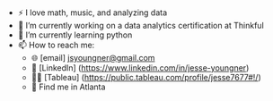 - :zap: I love math, music, and analyzing data
- 🔭 I’m currently working on a data analytics certification at Thinkful
- :snake: I’m currently learning python
- 📫 How to reach me:
    - :globe_with_meridians: [email] jsyoungner@gmail.com
    - :office: [LinkedIn] (https://www.linkedin.com/in/jesse-youngner)
    - :man_artist: [Tableau] (https://public.tableau.com/profile/jesse7677#!/)
    - :footprints: Find me in Atlanta
